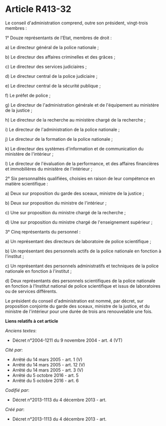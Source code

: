 # Article R413-32

Le conseil d'administration comprend, outre son président, vingt-trois membres :

1° Douze représentants de l'Etat, membres de droit :

a) Le directeur général de la police nationale ;

b) Le directeur des affaires criminelles et des grâces ;

c) Le directeur des services judiciaires ;

d) Le directeur central de la police judiciaire ;

e) Le directeur central de la sécurité publique ;

f) Le préfet de police ;

g) Le directeur de l'administration générale et de l'équipement au ministère de la justice ;

h) Le directeur de la recherche au ministère chargé de la recherche ;

i) Le directeur de l'administration de la police nationale ;

j) Le directeur de la formation de la police nationale ;

k) Le directeur des systèmes d'information et de communication du ministère de l'intérieur ;

l) Le directeur de l'évaluation de la performance, et des affaires financières et immobilières du ministère de l'intérieur ;

2° Six personnalités qualifiées, choisies en raison de leur compétence en matière scientifique :

a) Deux sur proposition du garde des sceaux, ministre de la justice ;

b) Deux sur proposition du ministre de l'intérieur ;

c) Une sur proposition du ministre chargé de la recherche ;

d) Une sur proposition du ministre chargé de l'enseignement supérieur ;

3° Cinq représentants du personnel :

a) Un représentant des directeurs de laboratoire de police scientifique ;

b) Un représentant des personnels actifs de la police nationale en fonction à l'institut ;

c) Un représentant des personnels administratifs et techniques de la police nationale en fonction à l'institut ;

d) Deux représentants des personnels scientifiques de la police nationale en fonction à l'Institut national de police
scientifique et issus de laboratoires ou de services différents.

Le président du conseil d'administration est nommé, par décret, sur proposition conjointe du garde des sceaux, ministre de la
justice, et du ministre de l'intérieur pour une durée de trois ans renouvelable une fois.

**Liens relatifs à cet article**

_Anciens textes_:

  - Décret n°2004-1211 du 9 novembre 2004 - art. 4 (VT)

_Cité par_:

  - Arrêté du 14 mars 2005 - art. 1 (V)
  - Arrêté du 14 mars 2005 - art. 12 (V)
  - Arrêté du 14 mars 2005 - art. 3 (V)
  - Arrêté du 5 octobre 2016 - art. 5
  - Arrêté du 5 octobre 2016 - art. 6

_Codifié par_:

  - Décret n°2013-1113 du 4 décembre 2013 - art.

_Créé par_:

  - Décret n°2013-1113 du 4 décembre 2013 - art.
